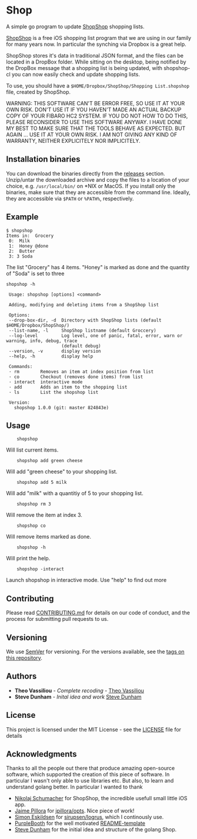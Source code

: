# Shop

A simple go program to update [ShopShop][1] shopping lists.

[ShopShop][1] is a free iOS shopping list program that we are using in our family for many years now.
In particular the synching via Dropbox is a great help.

ShopShop stores it's data in traditional JSON format, and the files can be located in a DropBox folder.
While sitting on the desktop, being notified by the DropBox message that a shopping list is being updated, with shopshop-cl you can now easily check and update shopping lists.

To use, you should have a `$HOME/Dropbox/ShopShop/Shopping List.shopshop` file, created by ShopShop.

WARNING: THIS SOFTWARE CAN'T BE ERROR FREE, SO USE IT AT YOUR OWN RISK. DON'T USE IT IF YOU HAVEN'T MADE AN ACTUAL BACKUP COPY OF YOUR FIBARO HC2 SYSTEM. IF YOU DO NOT HOW TO DO THIS, PLEASE RECONSIDER TO USE THIS SOFTWARE ANYWAY. I HAVE DONE MY BEST TO MAKE SURE THAT THE TOOLS BEHAVE AS EXPECTED. BUT AGAIN ... USE IT AT YOUR OWN RISK. I AM NOT GIVING ANY KIND OF WARRANTY, NEITHER EXPLICITELY NOR IMPLICITELY.

[1]: https://itunes.apple.com/us/app/shopshop-shopping-list/id288350249?mt=8

## Installation binaries

You can download the binaries directly from the [releases](https://github.com/theovassiliou/shopshop/releases) section.  Unzip/untar the downloaded archive and copy the files to a location of your choice, e.g. `/usr/local/bin/` on *NIX or MacOS. If you install only the binaries, make sure that they are accessible from the command line. Ideally, they are accessible via `$PATH` or `%PATH%`, respectively.

## Example

```shell
$ shopshop
Items in:  Grocery
 0:  Milk  
 1:  Honey @done
 2:  Butter  
 3: 3 Soda
 ```

 The list "Grocery" has 4 items. "Honey" is marked as done and the quantity of "Soda" is set to three

 ```shell
shopshop -h

  Usage: shopshop [options] <command>

  Adding, modifying and deleting items from a ShopShop list

  Options:
  --drop-box-dir, -d  Directory with ShopShop lists (default $HOME/Dropbox/ShopShop/)
  --list-name, -l     ShopShop listname (default Groccery)
  --log-level         Log level, one of panic, fatal, error, warn or warning, info, debug, trace
                      (default debug)
  --version, -v       display version
  --help, -h          display help

  Commands:
  · rm        Removes an item at index position from list
  · co        Checkout (removes done items) from list
  · interact  interactive mode
  · add       Adds an item to the shopping list
  · ls        List the shopshop list

  Version:
    shopshop 1.0.0 (git: master 824843e)
```

## Usage

```shell
    shopshop
```

Will list current items.

```shell
    shopshop add green cheese
```

Will add "green cheese" to your shopping list.

```shell
    shopshop add 5 milk
```

Will add "milk" with a quantitiy of 5 to your shopping list.

```shell
    shopshop rm 3
```

Will remove the item at index 3.

```shell
    shopshop co
```

Will remove items marked as done.

```shell
    shopshop -h
```

Will print the help.

```shell
    shopshop -interact
```

Launch shopshop in interactive mode. Use "help" to find out more

## Contributing

Please read [CONTRIBUTING.md](https://gist.github.com/PurpleBooth/b24679402957c63ec426) for details on our code of conduct, and the process for submitting pull requests to us.

## Versioning

We use [SemVer](http://semver.org/) for versioning. For the versions available, see the [tags on this repository](https://github.com/theovassiliou/shopshop/tags).

## Authors

* **Theo Vassiliou** - *Complete recoding* - [Theo Vassiliou](https://github.com/theovassiliou)
* **Steve Dunham** - *Inital idea and work* [Steve Dunham](https://github.com/dunhamsteve)

## License

This project is licensed under the MIT License - see the [LICENSE](LICENSE) file for details

## Acknowledgments

Thanks to all the people out there that produce amazing open-source software, which supported the creation of this piece of software. In particular I wasn't only able to use libraries etc. But also, to learn and understand golang better. In particular I wanted to thank

* [Nikolaj Schumacher](https://apps.apple.com/de/developer/nikolaj-schumacher/id288350252) for ShopShop, the incredible usefull small little iOS app.
* [Jaime Pillora](https://github.com/jpillora) for [jpillora/opts](https://github.com/jpillora/opts). Nice piece of work!
* [Simon Eskildsen](https://github.com/sirupsen) for  [sirupsen/logrus](https://github.com/sirupsen/logrus), which I continously use.
* [PurpleBooth](https://gist.github.com/PurpleBooth) for the well motivated [README-template](https://gist.github.com/PurpleBooth/109311bb0361f32d87a2)
* [Steve Dunham](https://github.com/dunhamsteve) for the initial idea and structure of the golang Shop.
